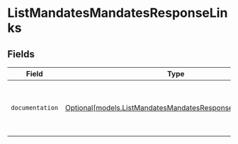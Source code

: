 # ListMandatesMandatesResponseLinks


## Fields

| Field                                                                                                                | Type                                                                                                                 | Required                                                                                                             | Description                                                                                                          |
| -------------------------------------------------------------------------------------------------------------------- | -------------------------------------------------------------------------------------------------------------------- | -------------------------------------------------------------------------------------------------------------------- | -------------------------------------------------------------------------------------------------------------------- |
| `documentation`                                                                                                      | [Optional[models.ListMandatesMandatesResponseDocumentation]](../models/listmandatesmandatesresponsedocumentation.md) | :heavy_minus_sign:                                                                                                   | The URL to the generic Mollie API error handling guide.                                                              |